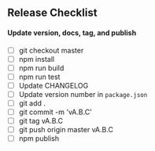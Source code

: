 ## Release Checklist

#### Update version, docs, tag, and publish
- [ ] git checkout master
- [ ] npm install
- [ ] npm run build
- [ ] npm run test
- [ ] Update CHANGELOG
- [ ] Update version number in `package.json`
- [ ] git add .
- [ ] git commit -m 'vA.B.C'
- [ ] git tag vA.B.C
- [ ] git push origin master vA.B.C
- [ ] npm publish
